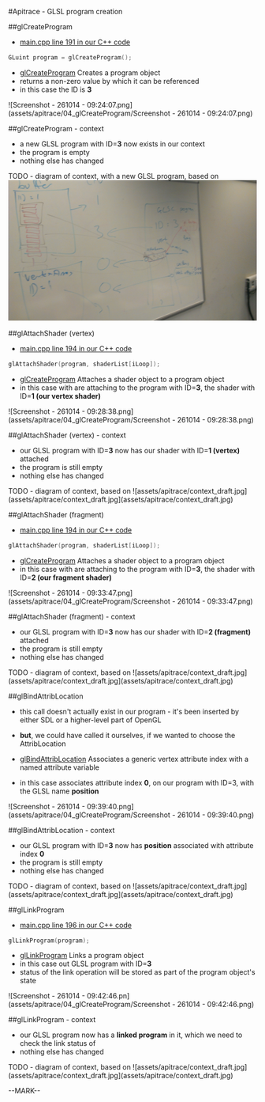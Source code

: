 #Apitrace - GLSL program creation

##glCreateProgram

- [main.cpp line 191 in our C++ code](https://github.com/shearer12345/graphics_examples_in_git_branches/blob/glTraingleWhiteWithApiTrace/main.cpp#L191)
```C++
GLuint program = glCreateProgram();
```

- [glCreateProgram](https://www.opengl.org/sdk/docs/man4/html/glCreateProgram.xhtml) Creates a program object
- returns a non-zero value by which it can be referenced
- in this case the ID is **3**

![Screenshot - 261014 - 09:24:07.png](assets/apitrace/04_glCreateProgram/Screenshot - 261014 - 09:24:07.png)

##glCreateProgram - context

- a new GLSL program with ID=**3** now exists in our context
- the program is empty
- nothing else has changed

TODO - diagram of context, with a new GLSL program, based on ![assets/apitrace/context_draft.jpg](assets/apitrace/context_draft.jpg)

##glAttachShader (vertex)

- [main.cpp line 194 in our C++ code](https://github.com/shearer12345/graphics_examples_in_git_branches/blob/glTraingleWhiteWithApiTrace/main.cpp#L194)
```C++
glAttachShader(program, shaderList[iLoop]);
```

- [glCreateProgram](https://www.opengl.org/sdk/docs/man4/html/glAttachShader.xhtml) Attaches a shader object to a program object
- in this case with are attaching to the program with ID=**3**, the shader with ID=**1 (our vertex shader)**

![Screenshot - 261014 - 09:28:38.png](assets/apitrace/04_glCreateProgram/Screenshot - 261014 - 09:28:38.png)

##glAttachShader (vertex) - context

- our GLSL program with ID=**3** now has our shader with ID=**1 (vertex)** attached
- the program is still empty
- nothing else has changed

TODO - diagram of context, based on ![assets/apitrace/context_draft.jpg](assets/apitrace/context_draft.jpg](assets/apitrace/context_draft.jpg)

##glAttachShader (fragment)

- [main.cpp line 194 in our C++ code](https://github.com/shearer12345/graphics_examples_in_git_branches/blob/glTraingleWhiteWithApiTrace/main.cpp#L194)
```C++
glAttachShader(program, shaderList[iLoop]);
```

- [glCreateProgram](https://www.opengl.org/sdk/docs/man4/html/glAttachShader.xhtml) Attaches a shader object to a program object
- in this case with are attaching to the program with ID=**3**, the shader with ID=**2 (our fragment shader)**

![Screenshot - 261014 - 09:33:47.png](assets/apitrace/04_glCreateProgram/Screenshot - 261014 - 09:33:47.png)

##glAttachShader (fragment) - context

- our GLSL program with ID=**3** now has our shader with ID=**2 (fragment)** attached
- the program is still empty
- nothing else has changed

TODO - diagram of context, based on ![assets/apitrace/context_draft.jpg](assets/apitrace/context_draft.jpg](assets/apitrace/context_draft.jpg)

##glBindAttribLocation

- this call doesn't actually exist in our program - it's been inserted by either SDL or a higher-level part of OpenGL
- **but**, we could have called it ourselves, if we wanted to choose the AttribLocation

- [glBindAttribLocation](https://www.opengl.org/sdk/docs/man4/html/glBindAttribLocation.xhtml) Associates a generic vertex attribute index with a named attribute variable
- in this case associates attribute index **0**, on our program with ID=3, with the GLSL name **position**

![Screenshot - 261014 - 09:39:40.png](assets/apitrace/04_glCreateProgram/Screenshot - 261014 - 09:39:40.png)

##glBindAttribLocation - context

- our GLSL program with ID=**3** now has **position** associated with attribute index **0**
- the program is still empty
- nothing else has changed

TODO - diagram of context, based on ![assets/apitrace/context_draft.jpg](assets/apitrace/context_draft.jpg](assets/apitrace/context_draft.jpg)

##glLinkProgram

- [main.cpp line 196 in our C++ code](https://github.com/shearer12345/graphics_examples_in_git_branches/blob/glTraingleWhiteWithApiTrace/main.cpp#L196)
```C++
glLinkProgram(program);
```

- [glLinkProgram](https://www.opengl.org/sdk/docs/man4/html/glBindAttribLocation.xhtml) Links a program object
- in this case out GLSL program with ID=**3**
- status of the link operation will be stored as part of the program object's state

![Screenshot - 261014 - 09:42:46.pn](assets/apitrace/04_glCreateProgram/Screenshot - 261014 - 09:42:46.png)

##glLinkProgram - context

- our GLSL program now has a **linked program** in it, which we need to check the link status of
- nothing else has changed

TODO - diagram of context, based on ![assets/apitrace/context_draft.jpg](assets/apitrace/context_draft.jpg](assets/apitrace/context_draft.jpg)

--MARK--

